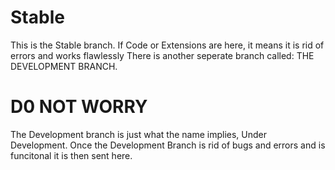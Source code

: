 # Stable

This is the Stable branch.
If Code or Extensions are here, it means it is rid of errors and works flawlessly
There is another seperate branch called: THE DEVELOPMENT BRANCH.

# D0 NOT WORRY

The Development branch is just what the name implies, Under Development.
Once the Development Branch is rid of bugs and errors and is funcitonal it is then sent here.

